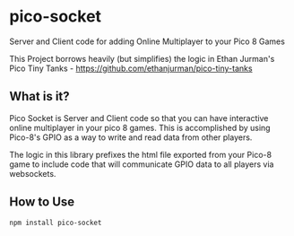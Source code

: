 # pico-socket

Server and Client code for adding Online Multiplayer to your Pico 8 Games

This Project borrows heavily (but simplifies) the logic in
Ethan Jurman's Pico Tiny Tanks - https://github.com/ethanjurman/pico-tiny-tanks

## What is it?

Pico Socket is Server and Client code so that you can have interactive online
multiplayer in your pico 8 games. This is accomplished by using Pico-8's GPIO
as a way to write and read data from other players.

The logic in this library prefixes the html file exported from your Pico-8 game
to include code that will communicate GPIO data to all players via websockets.

## How to Use

```
npm install pico-socket
```
